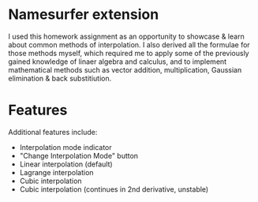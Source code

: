 # Namesurfer extension

I used this homework assignment as an opportunity to showcase & learn about common methods of interpolation. I also derived all the formulae for those methods myself, which required me to apply some of the previously gained knowledge of linaer algebra and calculus, and to implement mathematical methods such as vector addition, multiplication, Gaussian elimination & back substitiution.

# Features

Additional features include:

* Interpolation mode indicator
* "Change Interpolation Mode" button
* Linear interpolation (default)
* Lagrange interpolation
* Cubic interpolation
* Cubic interpolation (continues in 2nd derivative, unstable)

